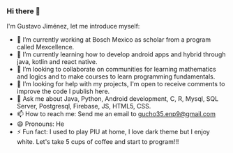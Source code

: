 ### Hi there 👋

<!--**gusajr/gusajr** is a ✨ _special_ ✨ repository because its `README.md` (this file) appears on your GitHub profile.-->

I'm Gustavo Jiménez, let me introduce myself:

- 🔭 I’m currently working at Bosch Mexico as scholar from a program called Mexcellence.
- 🌱 I’m currently learning how to develop android apps and hybrid through java, kotlin and react native.
- 👯 I’m looking to collaborate on communities for learning mathematics and logics and to make courses to learn programming fundamentals.
- 🤔 I’m looking for help with my projects, I'm open to receive comments to improve the code I publish here.
- 💬 Ask me about Java, Python, Android development, C, R, Mysql, SQL Server, Postgresql, Firebase, JS, HTML5, CSS.
- 📫 How to reach me: Send me an email to gucho35.enp9@gmail.com
- 😄 Pronouns: He
- ⚡ Fun fact: I used to play PIU at home, I love dark theme but I enjoy white. Let's take 5 cups of coffee and start to program!!!
